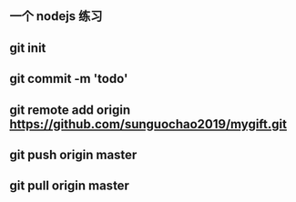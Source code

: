 ## 一个 nodejs 练习

## git init

## git commit -m 'todo'

## git remote add origin https://github.com/sunguochao2019/mygift.git

## git push origin master

## git pull origin master
